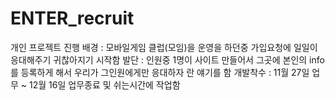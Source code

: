 # ENTER_recruit

개인 프로젝트 진행
배경 : 모바일게임 클럽(모임)을 운영을 하던중 가입요청에 일일이 응대해주기 귀찮아지기 시작함
발단 : 인원중 1명이 사이트 만들어서 그곳에 본인의 info 를 등록하게 해서 우리가 그인원에게만 응대하자 란 얘기를 함
개발착수 : 11월 27일 업무 ~ 12월 16일 업무종료 및 쉬는시간에 작업함
